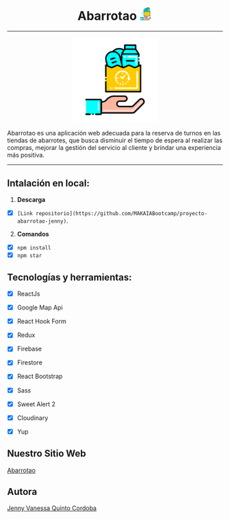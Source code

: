 <h1 align="center">
  Abarrotao
  <img src="https://raw.githubusercontent.com/MAKAIABootcamp/proyecto-abarrotao-jenny/main/src/assets/1.png" width="30px"/>
</h1>

---

<div align="center">
  <img src="https://raw.githubusercontent.com/MAKAIABootcamp/proyecto-abarrotao-jenny/main/src/assets/8.png" width="200px"/>
</div>
<p>
  Abarrotao es una aplicación web adecuada para la reserva de turnos en las tiendas de abarrotes, que busca disminuir el tiempo de espera al realizar las compras, mejorar la gestión del servicio al cliente y brindar una experiencia más positiva.
</p>

---

## Intalación en local:
1. **Descarga**
- [X] `[Link repositorio](https://github.com/MAKAIABootcamp/proyecto-abarrotao-jenny)`.

2. **Comandos** 
- [X] `npm install`
- [X] `npm star`

## Tecnologías y herramientas:
- [X] ReactJs
- [X] Google Map Api
- [X] React Hook Form
- [X] Redux
- [X] Firebase
- [X] Firestore
- [X] React Bootstrap
- [X] Sass
- [X] Sweet Alert 2
- [X] Cloudinary
- [X] Yup



## Nuestro Sitio Web
<a href="https://abarrotao-92241.firebaseapp.com/" target="_blank" rel="noreferrer">Abarrotao</a>

## Autora
[Jenny Vanessa Quinto Cordoba](https://github.com/jennyquinto)


